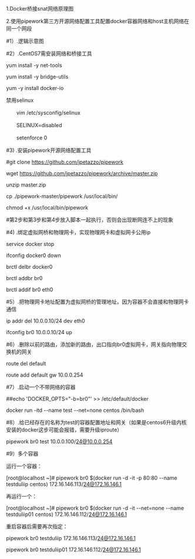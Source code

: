1.Docker桥接snat网络原理图







2.使用pipework第三方开源网络配置工具配置docker容器网络和host主机网络在同一个网段



\#1）.逻辑示意图







\#2）.CentOS7需安装网络和桥接工具



yum install -y net-tools



yum install -y bridge-utils



yum -y install docker-io



禁用selinux

　　vim /etc/sysconfig/selinux

　　SELINUX=disabled

　　setenforce 0



\#3\) .安装pipework开源网络配置工具



\#git clone https://github.com/jpetazzo/pipework



wget https://github.com/jpetazzo/pipework/archive/master.zip



unzip master.zip



cp ./pipework-master/pipework  /usr/local/bin/



chmod +x /usr/local/bin/pipework



\#第2步和第3步和第4步放入脚本一起执行，否则会出现断网连不上的现象



\#4\) .绑定虚拟网桥和物理网卡，实现物理网卡和虚拟网卡公用ip



service docker stop



ifconfig docker0 down



brctl delbr docker0



brctl addbr br0



brctl addif br0 eth0



\#5）.把物理网卡地址配置为虚拟网桥的管理地址，因为容器不会直接和物理网卡通信



ip addr del 10.0.0.10/24 dev eth0



ifconfig br0 10.0.0.10/24 up



\#6）.删除以前的路由，添加新的路由，出口指向br0虚拟网卡，网关指向物理交换机的网关



route del default



route add default gw 10.0.0.254



\#7）.启动一个不带网络的容器



\#\#echo 'DOCKER\_OPTS="-b=br0"' &gt;&gt; /etc/default/docker



docker run -itd --name test --net=none centos /bin/bash



\#8）.给已经存在的名称为test的容器配置地址和网关（如果是centos6升级内核安装的docker这步可能会报错，需要升级iproute）



pipework br0 test 10.0.0.100/24@10.0.0.254



\#9）多个容器



运行一个容器：

\[root@localhost ~\]\# pipework br0 $\(docker run -d -it -p 80:80 --name testduliip centos\) 172.16.146.113/24@172.16.146.1

再运行一个：

\[root@localhost ~\]\# pipework br0 $\(docker run -d -it --net=none --name testduliip01 centos\) 172.16.146.112/24@172.16.146.1

重启容器后需要再次指定：

pipework br0 testduliip  172.16.146.113/24@172.16.146.1

pipework br0 testduliip01  172.16.146.112/24@172.16.146.1

